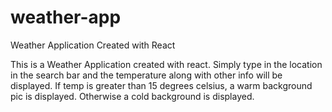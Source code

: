 # weather-app
Weather Application Created with React

This is a Weather Application created with react. Simply type in the location in the search bar and the temperature along with other info will be displayed. 
If temp is greater than 15 degrees celsius, a warm background pic is displayed. Otherwise a cold background is displayed. 

